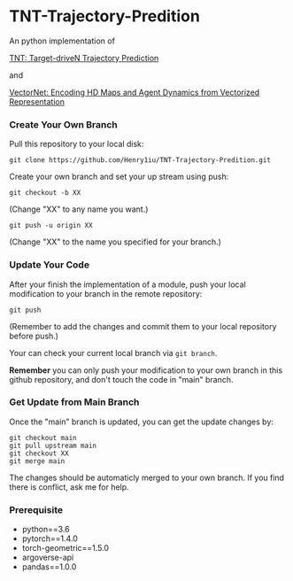 # TNT-Trajectory-Predition

An python implementation of 

[TNT: Target-driveN Trajectory Prediction](https://arxiv.org/abs/2008.08294#:~:text=TNT%20has%20three%20stages%20which,state%20sequences%20conditioned%20on%20targets.)

and

[VectorNet: Encoding HD Maps and Agent Dynamics from Vectorized Representation](https://arxiv.org/abs/2005.04259)

### Create Your Own Branch

Pull this repository to your local disk:
```
git clone https://github.com/Henry1iu/TNT-Trajectory-Predition.git
```

Create your own branch and set your up stream using push:
``` 
git checkout -b XX
``` 
(Change "XX" to any name you want.)
```
git push -u origin XX
``` 
(Change "XX" to the name you specified for your branch.)

### Update Your Code

After your finish the implementation of a module, push your local modification to your branch in the remote repository:
```
git push 
```
(Remember to add the changes and commit them to your local repository before push.)

Your can check your current local branch via ```git branch```.

**Remember** you can only push your modification to your own branch in this github repository, and don't touch the code in "main" branch.

### Get Update from Main Branch

Once the "main" branch is updated, you can get the update changes by:
```
git checkout main
git pull upstream main
git checkout XX
git merge main
```
The changes should be automaticly merged to your own branch.
If you find there is conflict, ask me for help. 

### Prerequisite
* python==3.6
* pytorch==1.4.0
* torch-geometric==1.5.0
* argoverse-api
* pandas==1.0.0